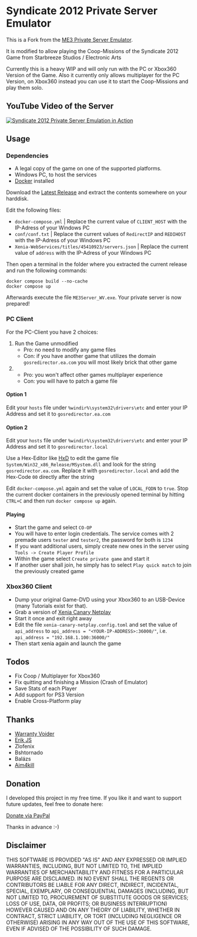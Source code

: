 # Syndicate 2012 Private Server Emulator

This is a Fork from the [ME3 Private Server Emulator](https://github.com/PrivateServerEmulator/ME3PSE).

It is modified to allow playing the Coop-Missions of the Syndicate 2012 Game from Starbreeze Studios / Electronic Arts

Currently this is a heavy WIP and will only run with the PC or Xbox360 Version of the Game. Also it currently only allows multiplayer for the PC Version, on Xbox360 instead you can use it to start the Coop-Missions and play them solo.

## YouTube Video of the Server

[![Syndicate 2012 Private Server Emulation in Action](https://img.youtube.com/vi/KVpIbvhUAWY/0.jpg)](https://youtu.be/KVpIbvhUAWY "Syndicate 2012 Private Server Emulation in Action")

## Usage

### Dependencies

- A legal copy of the game on one of the supported platforms.
- Windows PC, to host the services
- [Docker](https://www.docker.com/products/docker-desktop/) installed

Download the [Latest Release](https://github.com/kadrim/Syndicate2012PSE/releases/latest) and extract the contents somewhere on your harddisk.

Edit the following files:

- `docker-compose.yml` | Replace the current value of `CLIENT_HOST` with the IP-Adress of your Windows PC
- `conf/conf.txt` | Replace the current values of `RedirectIP` and `REDIHOST` with the IP-Adress of your Windows PC
- `Xenia-WebServices/titles/45410923/servers.json` | Replace the current value of `address` with the IP-Adress of your Windows PC

Then open a terminal in the folder where you extracted the current release and run the following commands:

```
docker compose build --no-cache
docker compose up
```

Afterwards execute the file `ME3Server_WV.exe`. Your private server is now prepared!

### PC Client

For the PC-Client you have 2 choices:

1. Run the Game unmodified
    - Pro: no need to modify any game files
    - Con: if you have another game that utilizes the domain `gosredirector.ea.com` you will most likely brick that other game
2.
    - Pro: you won't affect other games multiplayer experience
    - Con: you will have to patch a game file

#### Option 1

Edit your `hosts` file under `%windir%\system32\drivers\etc` and enter your IP Address and set it to `gosredirector.ea.com`

#### Option 2

Edit your `hosts` file under `%windir%\system32\drivers\etc` and enter your IP Address and set it to `gosredirector.local`

Use a Hex-Editor like [HxD](https://en.wikipedia.org/wiki/HxD) to edit the game file `System/Win32_x86_Release/MSystem.dll` and look for the string `gosredirector.ea.com`. Replace it with `gosredirector.local` and add the Hex-Code `00` directly after the string

Edit `docker-compose.yml` again and set the value of `LOCAL_FQDN` to `true`. Stop the current docker containers in the previously opened terminal by hitting `CTRL+C` and then run `docker compose up` again.

#### Playing

- Start the game and select `CO-OP`
- You will have to enter login credentials. The service comes with 2 premade users `tester` and `tester2`, the password for both is `1234`
- If you want additional users, simply create new ones in the server using `Tools -> Create Player Profile`
- Within the game select `Create private game` and start it
- If another user shall join, he simply has to select `Play quick match` to join the previously created game

### Xbox360 Client

- Dump your original Game-DVD using your Xbox360 to an USB-Device (many Tutorials exist for that).
- Grab a version of [Xenia Canary Netplay](https://github.com/AdrianCassar/xenia-canary/releases)
- Start it once and exit right away
- Edit the file `xenia-canary-netplay.config.toml` and set the value of `api_address` to `api_address = "<YOUR-IP-ADDRESS>:36000/"`, i.e. `api_address = "192.168.1.100:36000/"`
- Then start xenia again and launch the game

## Todos

- Fix Coop / Multiplayer for Xbox360
- Fix quitting and finishing a Mission (Crash of Emulator)
- Save Stats of each Player
- Add support for PS3 Version
- Enable Cross-Platform play

## Thanks

- [Warranty Voider](https://github.com/zeroKilo)
- [Erik JS](https://github.com/Erik-JS)
- Zlofenix
- Bshtornado
- Balázs
- [Aim4kill](https://github.com/Aim4kill)

## Donation
I developed this project in my free time. If you like it and want to support future updates, feel free to donate here:

[Donate via PayPal](https://www.paypal.com/donate?hosted_button_id=RDJ8ZWG3GRWE8)

Thanks in advance :-)

## Disclaimer
THIS SOFTWARE IS PROVIDED "AS IS" AND ANY EXPRESSED OR IMPLIED WARRANTIES, INCLUDING, BUT NOT LIMITED TO, THE IMPLIED WARRANTIES OF MERCHANTABILITY AND FITNESS FOR A PARTICULAR PURPOSE ARE DISCLAIMED. IN NO EVENT SHALL THE REGENTS OR CONTRIBUTORS BE LIABLE FOR ANY DIRECT, INDIRECT, INCIDENTAL, SPECIAL, EXEMPLARY, OR CONSEQUENTIAL DAMAGES (INCLUDING, BUT NOT LIMITED TO, PROCUREMENT OF SUBSTITUTE GOODS OR SERVICES; LOSS OF USE, DATA, OR PROFITS; OR BUSINESS INTERRUPTION) HOWEVER CAUSED AND ON ANY THEORY OF LIABILITY, WHETHER IN CONTRACT, STRICT LIABILITY, OR TORT (INCLUDING NEGLIGENCE OR OTHERWISE) ARISING IN ANY WAY OUT OF THE USE OF THIS SOFTWARE, EVEN IF ADVISED OF THE POSSIBILITY OF SUCH DAMAGE.
